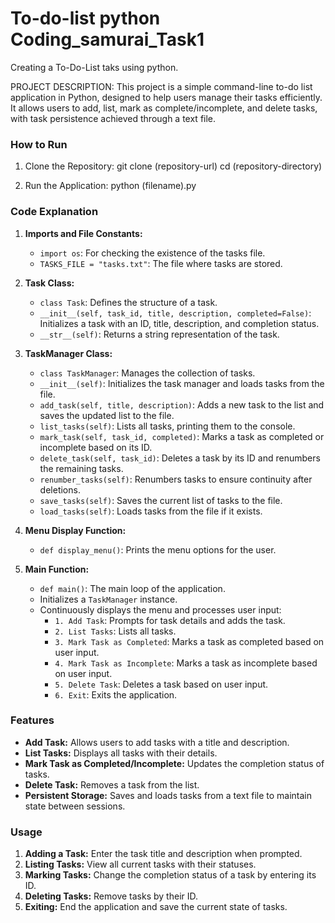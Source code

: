 # To-do-list python Coding_samurai_Task1
Creating a To-Do-List taks using python.

PROJECT DESCRIPTION: 
  This project is a simple command-line to-do list application in Python, designed to help users manage their tasks efficiently. It allows users to add, list, mark as complete/incomplete, and delete tasks, with task persistence achieved through a text file.

### How to Run

1. Clone the Repository: 
   git clone (repository-url)
   cd (repository-directory)
   

2. Run the Application:
   python (filename).py

### Code Explanation

1. **Imports and File Constants:**
   - `import os`: For checking the existence of the tasks file.
   - `TASKS_FILE = "tasks.txt"`: The file where tasks are stored.

2. **Task Class:**
   - `class Task`: Defines the structure of a task.
   - `__init__(self, task_id, title, description, completed=False)`: Initializes a task with an ID, title, description, and completion status.
   - `__str__(self)`: Returns a string representation of the task.

3. **TaskManager Class:**
   - `class TaskManager`: Manages the collection of tasks.
   - `__init__(self)`: Initializes the task manager and loads tasks from the file.
   - `add_task(self, title, description)`: Adds a new task to the list and saves the updated list to       the file.
   - `list_tasks(self)`: Lists all tasks, printing them to the console.
   - `mark_task(self, task_id, completed)`: Marks a task as completed or incomplete based on its ID.
   - `delete_task(self, task_id)`: Deletes a task by its ID and renumbers the remaining tasks.
   - `renumber_tasks(self)`: Renumbers tasks to ensure continuity after deletions.
   - `save_tasks(self)`: Saves the current list of tasks to the file.
   - `load_tasks(self)`: Loads tasks from the file if it exists.

4. **Menu Display Function:**
   - `def display_menu()`: Prints the menu options for the user.

5. **Main Function:**
   - `def main()`: The main loop of the application.
   - Initializes a `TaskManager` instance.
   - Continuously displays the menu and processes user input:
     - `1. Add Task`: Prompts for task details and adds the task.
     - `2. List Tasks`: Lists all tasks.
     - `3. Mark Task as Completed`: Marks a task as completed based on user input.
     - `4. Mark Task as Incomplete`: Marks a task as incomplete based on user input.
     - `5. Delete Task`: Deletes a task based on user input.
     - `6. Exit`: Exits the application.

### Features

- **Add Task:** Allows users to add tasks with a title and description.
- **List Tasks:** Displays all tasks with their details.
- **Mark Task as Completed/Incomplete:** Updates the completion status of tasks.
- **Delete Task:** Removes a task from the list.
- **Persistent Storage:** Saves and loads tasks from a text file to maintain state between sessions.

### Usage

1. **Adding a Task:** Enter the task title and description when prompted.
2. **Listing Tasks:** View all current tasks with their statuses.
3. **Marking Tasks:** Change the completion status of a task by entering its ID.
4. **Deleting Tasks:** Remove tasks by their ID.
5. **Exiting:** End the application and save the current state of tasks.
